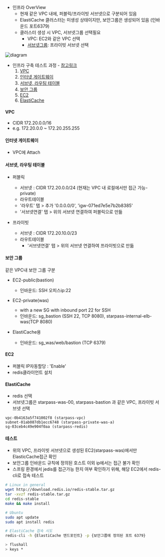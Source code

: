 
- 인프라 OverView
  - 현재 같은 VPC 내에, 퍼블릭/프라이빗 서브넷으로 구분되어 있음
  - ElastiCache 클러스터는 미생성 상태이지만, 보안그룹은 생성되어 있음 (인바운드 포트6379)
  - 클러스터 생성 시 VPC, 서브넷그룹 선택필요
    - VPC: EC2와 같은 VPC 선택
    - [서브넷그룹](https://docs.aws.amazon.com/AmazonElastiCache/latest/red-ug/SubnetGroups.html): 프라이빗 서브넷 선택 

<!-- ![VPC with public and private subnets](https://docs.aws.amazon.com/vpc/latest/userguide/images/nat-gateway-diagram.png) -->


<!-- ![elasticache_and_ec2](https://docs.aws.amazon.com/AmazonElastiCache/latest/mem-ug/images/ElastiCache-inVPC-AccessedByEC2-SameVPC.png) -->

<!-- ![diagram](./assets/images/ElastiCache.jpg) -->
![diagram](https://d2cg24p20j4o18.cloudfront.net/playvote/000/20210819/82331f92-bc8c-403e-a1d1-5d51bc6fec79.jpg)

- 인프라 구축 테스트 과정 - [참고링크](https://github.com/ROWEM-Development/dev-infra-info/blob/main/jenkins/01-jenkins.md)
  1. [VPC](#vpc)
  2. [인터넷 게이트웨이](#인터넷-게이트웨이)
  3. [서브넷, 라우팅 테이블](#서브넷-라우팅-테이블)
  4. [보안 그룹](#보안-그룹)
  5. [EC2](#ec2)
  5. [ElastiCache](#elasticache)

#### VPC
- CIDR 172.20.0.0/16
- e.g. 172.20.0.0 ~ 172.20.255.255


#### 인터넷 게이트웨이
- VPC에 Attach

#### 서브넷, 라우팅 테이블
- 퍼블릭
  - 서브넷 : CIDR 172.20.0.0/24 (현재는 VPC 내 로컬에서만 접근 가능-private)
  - 라우트테이블
  - '라우트' 탭 > 추가 '0.0.0.0/0', 'igw-071ed7e5e7b2b8385'
  - '서브넷연결' 탭 > 위의 서브넷 연결하여 퍼블릭으로 만듦

- 프라이빗
  - 서브넷 : CIDR 172.20.10.0/23
  - 라우트테이블
    - '서브넷연결' 탭 > 위의 서브넷 연결하여 프라이빗으로 만듦

#### 보안 그룹
같은 VPC내 보안 그룹 구분

- EC2-public(bastion)
  - 인바운드: SSH 오피스ip:22

- EC2-private(was)
  - with a new SG with inbound port 22 for SSH
  - 인바운드: sg_bastion (SSH 22, TCP 8080), starpass-internal-elb-was(TCP 8080)

- ElastiCache용
  - 인바운드: sg_was/web/bastion (TCP 6379)

#### EC2
- 퍼블릭 IP자동할당 : 'Enable'
- redis클라이언트 설치

#### ElastiCache
- redis 선택
- 서브넷그룹은 starpass-was-00, starpass-bastion 과 같은 VPC, 프라이빗 서브넷 선택
```
vpc-0b4163a5f741002f8 (starpass-vpc) 
subnet-01ab087db1ecc6748 (starpass-private-was-a) 
sg-03ceb4c49e904f0aa (starpass-redis)
```

#### 테스트
- 위의 VPC, 프라이빗 서브넷으로 생성된 EC2(starpass-was)에서만 ElasticCache접근 확인
- 보안그룹 인바운드 규칙에 정의된 호스트 이외 ip에서는 접근 불가 확인
- 스프링 환경에서 jedis를 접근가능 한지 여부 확인하기 위해, 해당 EC2에서 redis-cli로 접속 테스트

```sh
# Linux in general
wget http://download.redis.io/redis-stable.tar.gz
tar -xvzf redis-stable.tar.gz
cd redis-stable
make && make install

# Ubuntu
sudo apt update
sudo apt install redis

# ElastiCache 접속 시도
redis-cli -h {ElastiCache 엔드포인트} -p {보안그룹에 정의된 포트 6379}

> flushall
> keys *
```
